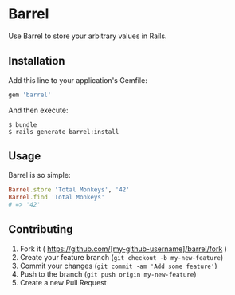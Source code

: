# Barrel

Use Barrel to store your arbitrary values in Rails.

## Installation

Add this line to your application's Gemfile:

```ruby
gem 'barrel'
```

And then execute:

    $ bundle
    $ rails generate barrel:install

## Usage

Barrel is so simple:

```ruby
Barrel.store 'Total Monkeys', '42'
Barrel.find 'Total Monkeys'
# => '42'
```

## Contributing

1. Fork it ( https://github.com/[my-github-username]/barrel/fork )
2. Create your feature branch (`git checkout -b my-new-feature`)
3. Commit your changes (`git commit -am 'Add some feature'`)
4. Push to the branch (`git push origin my-new-feature`)
5. Create a new Pull Request

